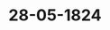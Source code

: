 ---  
schema: default  
title: 28-05-1824  
organization: Team Charlie  
notes: "<p>Description</p><p>Vierzehnte

Zitzung.

Geschehen, Frankfurt den 28. Mai 1824.

In Gegenwart

Von Seiten Oesterreichs: des von dem Kaiserlich-Königlichen präsidirenden Herrn Ge

sandten, Freiherrn von Münch-Bellinghausen, substituirten Königlich-Sächsi

schen Gesandten, Herrn von Carlowiz;

Von Seiten Preussens: des Königlichen wirklichen Geheimen Staats- und Cabinetsmi

nisters, Herrn Grafen von der Goltz;

Von Seiten Baierns: des Königlichen wirklichen Staatsraths, Herrn von Pfeffel;

Von Seiten Sachsens: des Königlichen Geheimen Raths, Herrn von Carlowiz;

Von Seiten Hannovers: des Königlichen Geheimen Raths, Herrn von Hammerstein

Von Seiten Würtembergs: des Königlichen Herrn Staatsraths, Freiherrn von Trott;

Von Seiten Badens: des Großherzoglichen Herrn Geheimen Raths, Freiherrn von

Blittersdorff;

Von Seiten Kurhessens: des Kurfürstlichen Geheimen Raths, Herrn von Meyerfeld;

Von Seiten des Großherzogthums Hessen: des Großherzoglichen Herrn Geheimen

Staatsraths und Kammerherrn, Freiherrn von Gruben;

Von Seiten Dänemarks, wegen Holstein und Lauenburg: des von dem Königlich

Dänischen, Herzoglich=Holstein- und Lauenburgischen Gesandten, Herrn Grafen von

Eyben, substituirten Großherzoglich=Mecklenburgischen Gesandten, Herrn von Pentz;

Von Seiten der Niederlande, wegen des Großherzogthums Luxemburg: des

Königlich=Niederländischen Generallieutenants, Herrn Grafen von Grünne;

Von Seiten der Großherzoglich- und Herzoglich-Sächsischen Häuser: des

Großherzoglich- und Herzoglich-Sächsischen wirklichen Geheimen Raths, Herrn

Grafen von Beust;

Von Seiten Braunschweigs und Nassau's: des Königlich-Hannöverischen Geheimen

Raths, Herrn von Hammerstein;

Von Seiten von Mecklenburg=Schwerin und Mecklenburg-Strelitz: des Groß

zoglich=Mecklenburg-Strelitzischen Staatsminister, Herrn von Pentz;

Dieser Beschluß wurde auch in der 18. Sitzung von 1822, wo die Sache abermals

iscutirt, beibehalten, jedoch durch eine Bemerkung im Protokolle dahin declarirt: daß durch

sen anzustellenden Versuch einer gütlichen Ausgleichung dieser Angelegenheit, keiner der

etheiligten Regierungen ein Präjudiz, weder in Hinsicht der Competenz der Bundesver

ammlung, noch der, etwa hier einschlagenden, gesetzlichen Bestimmungen erwachse.

Mit Ausnahme Baierns, haben sämmtliche benannte Staaten ihre Ansicht der Sach

läher dargelegt und entwickelt, und wenn auch nicht alle jegliche Theilnahme an dem beab

ichtigten gütlichen Verfahren ausdrücklich abgelehnt, so hat doch jede der hohen Regierungen

Gründe angeführt, weßhalb sie sich einer Concurrenz zu den reclamirten Rückständen über

oben erachtet.

Es ist nicht abzusehen, wie unter diesen Umständen ein gütliches Einverständniß wegen

lebernahme der Rückstände zu Stande zu bringen. Eine nähere Erörterung und Abwä

jung der angeführten Gründe dürfte der Commission wohl nicht zustehen, und sie muß um

o mehr Bedenken tragen, in der Sache weiter vorzuschreiten, da ihre Competenz als

Vermittlungs-Commission bestritten und von mehreren Seiten eine Theilnahme an dem

eabsichtigten gütlichen Verfahren ausdrücklich abgelehnt worden.

Bei so bewandten Umständen, muß sich vielmehr die Commission anscheinend darauf

eschränken, der hohen Bundesversammlung über den Inhalt der eingegangenen Erklärun

sen Vortrag zu erstatten, und muß deren Entscheidung anheim geben: ob und in welcher

Irt weiter in der Sache zu verfahren sey, und ob nicht -- in Erwägung, daß, nach den bis

erigen Verhandlungen und Aeusserungen, ein gütliches Einverständniß in Betreff einer

lebernahme der reclamirten Rückstände keineswegs zu erwarten-- die Commission ihr Geschäft

ls beendigt anzusehen habe, mithin nunmehr der Weg zu Bewirkung austrägalgerichtlicher

Entscheidung einzuschlagen seyn werde? -

Hierauf wurde der Vortrag verlesen und

beschlossen:

denselben (unter Zahl 8) loco dictaturae drucken zu lassen und am 8. Juli dieses Jahres

aruber abzustimmen.

Baden. Der Gesandte will seiner Seits der Anberaumung eines Termins zur

lbstimmung nicht entgegen seyn. Da indessen die Allgemeinheit der Fassung des Commis

ionsantrags der Vermuthung Raum geben könnte, daß es die Absicht sey, zu seiner Zeit

as Austrägalverfahren gerade so einzuleiten, wie es von dem frühern Herrn Referenten

n Vorschlag gebracht worden ist; so kann der Gesandte nicht umhin, sich ausdrücklich auf

Funfzehnte Sitzung.

Geschehen, Frankfurt den 3. Juni 1824.

In Gegenwart

aller in der vierzehnten Sitzung Anwesenden.

Wieder hinzugekommen war:

von Seiten Oesterreichs: der Kaiserlich-Königliche wirkliche Geheime Rath, Herr

Freiherr von Münch-Bellinghausen.

</p><p>§.98</p><p>Transrhenanische Sustentations-Angelegenheit.

(14. Sitz. § 94 d. J.)

Preussen. Hinsichtlich der Pensionsbewilligung an die beiden, bei der transrhenani

schen Sustentationsanstalt beschäftigten Beamten, will der Königlich-Preussische Hof eine

Modification seiner in der 22. vorjährigen Sitzung (§. 151 des Prot.) abgegebenen Er

klärung, wenn dadurch allgemeine Uebereinstimmung erreicht wird, gern dahin eintreten

lassen, daß er nunmehr denjenigen Stimmen, welche sich für Vertheilung der zu bewilli

genden Pensionen nach der provisorischen Bundesmatrikel erklärt haben, nach

träglich noch die seinige anschließt, ohne gleichwohl von seiner ausgesprochenen Ansicht abzu

weichen, wornach in Fällen, wie der vorliegende, wo es nicht auf Erfüllung einer eigent

lichen strengrechtlichen Verbindlichkeit der Bundesstaaten, sondern nur auf eine Gnadenbe

willigung ankommt, kein die Minorität bindender Beschluß nach Stimmenmehrheit gefaßt

werden kann.

Hohenzollern, Liechtenstein, Reuß, Schaumburg-Lippe, Lippe und

Waldeck. Der Gesandte der 16. Stimme, um ein allgemeines Einverständniß in dieser

Angelegenheit herbeizuführen, schließt sich der Königlich-Preussischen deßfallsigen Erklärung an.

</p><p>§.99</p><p>Rechnungen der Militär-Localcommissionen.

(13. Sitz. §. 107 v. J. 1822.)

Die Commission, welche mit der Prüfung der Bundescassen=Rech

nungen beauftragt ist, erstattet Vortrag über die der hohen Bundesversammlung von der

Militärcommission abgelegte Berechnung der Vorschüsse für die Festungs-Localcommissio

nen, auf die Zeit vom März 1819 bis Ende 1821, wornach die erwähnte Bundestags

Commission gegen die vorliegenden Rechnungen nichts zu erinnern gefunden hat, daher nur

eine summarische Uebersicht der Resultate der Berechnung der Militärcommission mittheilt

und die Puncte anzeigt, über welche die hohe Bundesversammlung Beschluß zu fassen

haben dürfte.

Sämmtliche Gesandtschaften vereinigten sich mit den Anträgen der Commission,

und in Gemäßheit dieser, wurde

beschlossen:

1) die Bundes-Matrikularcasse anzuweisen, daß die von den Festungs-Localcommis

sionen auf die Zeit vom März 1819 bis Ende 1821 verwendeten und von der Militär

commission verrechneten 15,857 Fl. 21½ Kr. von dem Conto der Letztern abgeschrieben

und gegen deren Berechnung, sammt Unterlagen, in der Matrikularrechnung gehörigen Orts

in voller Summe in Einnahme und Ausgabe gesetzt, übrigens die noch unverrechneten

642 Fl. 38½ Kr. ferner in Bestand geführt werden;

2) wäre der Militärcommission der Deutschen Bundesversammlung mittelst Auszu

Protokolls Nachricht zu ertheilen, daß gegen die von ihr eingereichte Berechnung nichts zu

erinnern gewesen sey;

3) auch wäre dieselbe zu veranlassen, Inventarien-Verzeichnisse über die von den Local

Commissionen angeschafften Geräthschaften rc. 2c., welche als Eigenthum des Bundes zu

betrachten, fertigen zu lassen, wenn solches noch nicht geschehen sey; endlich

4) sey der Militärcommission der Bundesversammlung zu erkennen zu geben, daß

noch eine Post von 1000 Fl. als Vorschuß für die Localcommission zu Homburg auf

ihrem Conto bei der Matrikularcasse stehe, damit sie nach Befinden für deren Berech

nung oder Einziehung zur Casse sorge.

Folgen die Unterschriften.

</p>"  
resources:  
- format: png  
  name: Page197[0].png  
  url: ../../data_img/Protokolle_BV_16_1824/28-05-1824/Page197[0].png  
- format: png  
  name: Page200[98].png  
  url: ../../data_img/Protokolle_BV_16_1824/28-05-1824/Page200[98].png  
- format: png  
  name: Page202[98-99].png  
  url: ../../data_img/Protokolle_BV_16_1824/28-05-1824/Page202[98-99].png  
- format: png  
  name: Page203[99].png  
  url: ../../data_img/Protokolle_BV_16_1824/28-05-1824/Page203[99].png  
category:   
  - Protokolle_BV_16_1824  
maintainer: Henry Frederick Lutterodt  
maintainer_email: h.lutterodt.21@abdn.ac.uk  
---